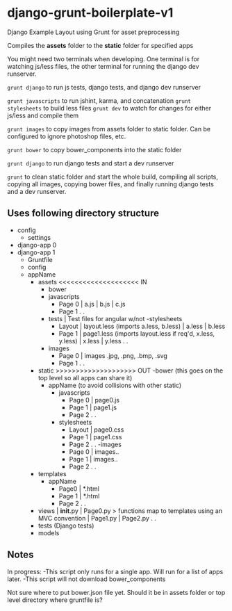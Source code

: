 django-grunt-boilerplate-v1
===========================

Django Example Layout using Grunt for asset preprocessing
    
Compiles the **assets** folder to the **static** folder for specified apps


You might need two terminals when developing. One terminal is for watching js/less files,
the other terminal for running the django dev runserver.

`grunt django` to run js tests, django tests, and django dev runserver 
                    
`grunt javascripts` to run jshint, karma, and concatenation
`grunt stylesheets` to build less files
`grunt dev` to watch for changes for either js/less and compile them 

`grunt images` to copy images from assets folder to static folder. Can be configured to ignore photoshop files, etc.

`grunt bower` to copy bower_components into the static folder

`grunt django` to run django tests and start a dev runserver

`grunt` to clean static folder and start the whole build, compiling all scripts, copying
all images, copying bower files, and finally running django tests and a dev runserver.



Uses following directory structure
----------------------------------

- config
    - settings
- django-app 0
- django-app 1
    - Gruntfile
    - config
    - appName
        - assets <<<<<<<<<<<<<<<<<<<< IN 
            - bower
            - javascripts
                - Page 0
                    | a.js
                    | b.js
                    | c.js
                - Page 1
                .
                .
            - tests
                | Test files for angular w/not
            -stylesheets
                - Layout
                    | layout.less (imports a.less, b.less)
                    | a.less 
                    | b.less
                - Page 1
                    | page1.less (imports layout.less if req'd, x.less, y.less)
                    | x.less
                    | y.less
                .
                .
            - images
                - Page 0
                    | images .jpg, .png, .bmp, .svg
                - Page 1
                .
                .
        - static >>>>>>>>>>>>>>>>>>>> OUT
            -bower (this goes on the top level so all apps can share it)
            - appName (to avoid collisions with other static)
                - javascripts
                    - Page 0
                        | page0.js 
                    - Page 1
                        | page1.js
                    - Page 2
                    .
                    .
                - stylesheets
                    - Layout
                        | page0.css
                    - Page 1
                        | page1.css
                    - Page 2
                    .
                    .
                -images
                    - Page 0 
                        | images..
                    - Page 1
                        | images..
                    - Page 2
                    .
                    .
        - templates
            - appName
                - Page0
                    | *.html
                - Page 1
                    | *.html
                - Page 2
                .
                .
        - views
            | __init__.py
            | Page0.py 
                > functions map to templates using an MVC convention
            | Page1.py
            | Page2.py
            .
            .
        - tests (Django tests)
        - models




Notes
--------------
In progress: 
-This script only runs for a single app. Will run for a list of apps later.
-This script will not download bower_components

Not sure where to put bower.json file yet. Should it be in assets folder or top
level directory where gruntfile is?
